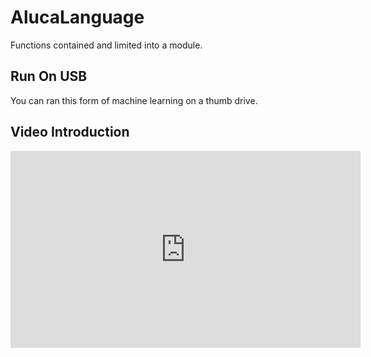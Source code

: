 # AlucaLanguage
Functions contained and limited into a module.

## Run On USB
You can ran this form of machine learning on a thumb drive.

## Video Introduction
<iframe width="560" height="315" src="https://www.youtube.com/embed/XKYK0KvQMXM" title="YouTube video player" frameborder="0" allow="accelerometer; autoplay; clipboard-write; encrypted-media; gyroscope; picture-in-picture; web-share" allowfullscreen></iframe>
